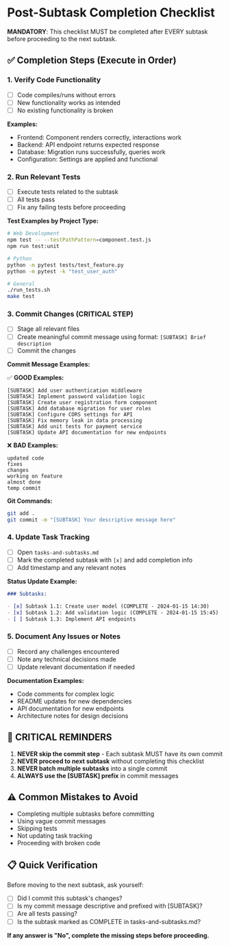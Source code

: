 # Post-Subtask Completion Checklist

**MANDATORY**: This checklist MUST be completed after EVERY subtask before proceeding to the next subtask.

## ✅ Completion Steps (Execute in Order)

### 1. Verify Code Functionality

- [ ] Code compiles/runs without errors
- [ ] New functionality works as intended
- [ ] No existing functionality is broken

**Examples:**

- Frontend: Component renders correctly, interactions work
- Backend: API endpoint returns expected response
- Database: Migration runs successfully, queries work
- Configuration: Settings are applied and functional

### 2. Run Relevant Tests

- [ ] Execute tests related to the subtask
- [ ] All tests pass
- [ ] Fix any failing tests before proceeding

**Test Examples by Project Type:**

```bash
# Web Development
npm test -- --testPathPattern=component.test.js
npm run test:unit

# Python
python -m pytest tests/test_feature.py
python -m pytest -k "test_user_auth"

# General
./run_tests.sh
make test
```

### 3. Commit Changes (CRITICAL STEP)

- [ ] Stage all relevant files
- [ ] Create meaningful commit message using format: `[SUBTASK] Brief description`
- [ ] Commit the changes

**Commit Message Examples:**

✅ **GOOD Examples:**

```
[SUBTASK] Add user authentication middleware
[SUBTASK] Implement password validation logic
[SUBTASK] Create user registration form component
[SUBTASK] Add database migration for user roles
[SUBTASK] Configure CORS settings for API
[SUBTASK] Fix memory leak in data processing
[SUBTASK] Add unit tests for payment service
[SUBTASK] Update API documentation for new endpoints
```

❌ **BAD Examples:**

```
updated code
fixes
changes
working on feature
almost done
temp commit
```

**Git Commands:**

```bash
git add .
git commit -m "[SUBTASK] Your descriptive message here"
```

### 4. Update Task Tracking

- [ ] Open `tasks-and-subtasks.md`
- [ ] Mark the completed subtask with `[x]` and add completion info
- [ ] Add timestamp and any relevant notes

**Status Update Example:**

```markdown
### Subtasks:

- [x] Subtask 1.1: Create user model (COMPLETE - 2024-01-15 14:30)
- [x] Subtask 1.2: Add validation logic (COMPLETE - 2024-01-15 15:45)
- [ ] Subtask 1.3: Implement API endpoints
```

### 5. Document Any Issues or Notes

- [ ] Record any challenges encountered
- [ ] Note any technical decisions made
- [ ] Update relevant documentation if needed

**Documentation Examples:**

- Code comments for complex logic
- README updates for new dependencies
- API documentation for new endpoints
- Architecture notes for design decisions

## 🚨 CRITICAL REMINDERS

1. **NEVER skip the commit step** - Each subtask MUST have its own commit
2. **NEVER proceed to next subtask** without completing this checklist
3. **NEVER batch multiple subtasks** into a single commit
4. **ALWAYS use the [SUBTASK] prefix** in commit messages

## ⚠️ Common Mistakes to Avoid

- Completing multiple subtasks before committing
- Using vague commit messages
- Skipping tests
- Not updating task tracking
- Proceeding with broken code

## 📋 Quick Verification

Before moving to the next subtask, ask yourself:

- [ ] Did I commit this subtask's changes?
- [ ] Is my commit message descriptive and prefixed with [SUBTASK]?
- [ ] Are all tests passing?
- [ ] Is the subtask marked as COMPLETE in tasks-and-subtasks.md?

**If any answer is "No", complete the missing steps before proceeding.**
